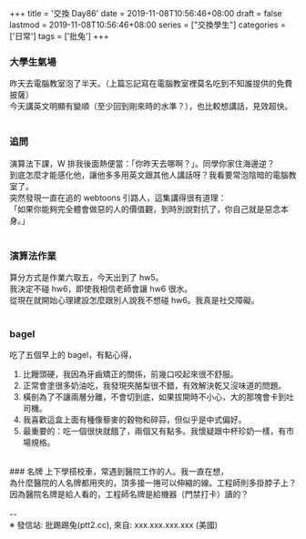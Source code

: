 +++
title = '交換 Day86'
date = 2019-11-08T10:56:46+08:00
draft = false
lastmod = 2019-11-08T10:56:46+08:00
series = ["交換學生"]
categories = ['日常']
tags = ['批兔']
+++
### 大學生氣場 
昨天去電腦教室泡了半天。（上篇忘記寫在電腦教室裡莫名吃到不知誰提供的免費披薩）<br>
今天講英文明顯有變順（至少回到剛來時的水準？），也比較想講話，見效超快。<br>
<br>
### 追問 
演算法下課，W 排我後面熱便當：「你昨天去哪啊？」。同學你家住海邊逆？<br>
到底怎麼才能感化他，讓他多多用英文跟其他人講話呀？我看要常泡陰暗的電腦教室了。<br>
突然發現一直在追的 webtoons 引路人，這集講得很有道理：<br>
「如果你能夠完全體會做惡的人的價值觀，到時別說對抗了，你自己就是惡念本身。」<br>
<br>
### 演算法作業 
算分方式是作業六取五，今天出到了 hw5。<br>
我決定不碰 hw6，即使我相信老師會讓 hw6 很水。<br>
從現在就開始心理建設怎麼跟別人說我不想碰 hw6。我真是社交障礙。<br>
<br>
### bagel 
吃了五個早上的 bagel，有點心得，<br>
1. 比饅頭硬，我因為牙齒矯正的關係，前幾口咬起來很不舒服。<br>
2. 正常會塗很多奶油吃，我發現夾酪梨很不錯，有效解決乾又沒味道的問題。<br>
3. 橫剖為了不讓兩層分離，不會切到底，如果拔開時不小心，大的那塊會卡到吐司機。<br>
4. 我喜歡這盒上面有種像藜麥的穀物和碎蒜，但似乎是中式偏好。<br>
5. 最重要的：吃一個很快就餓了，兩個又有點多。我懷疑跟中杯珍奶一樣，有市場規格。<br>
<br>
### 名牌 
上下學搭校車，常遇到醫院工作的人。我一直在想，<br>
為什麼醫院的人名牌都用夾的，頂多接一捲可以伸縮的線。工程師則多掛脖子上？<br>
因為醫院名牌是給人看的，工程師名牌是給機器（門禁打卡）讀的？<br>
<br>
--<br>
※ 發信站: 批踢踢兔(ptt2.cc), 來自: xxx.xxx.xxx.xxx (美國)<br>

